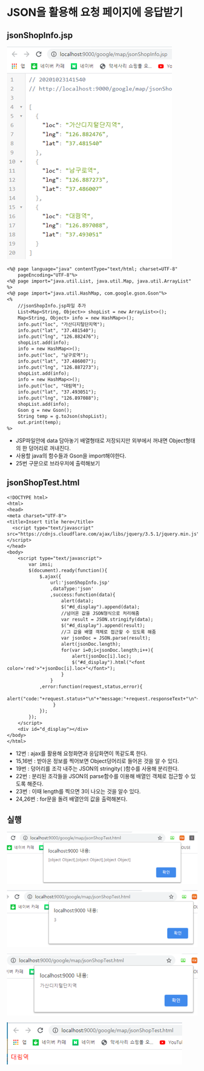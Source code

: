 # JSON을 활용해 요청 페이지에 응답받기

## jsonShopInfo.jsp

![&#xBE0C;&#xB77C;&#xC6B0;&#xC800;](../../../.gitbook/assets/1%20%2846%29.png)

```markup
<%@ page language="java" contentType="text/html; charset=UTF-8"
    pageEncoding="UTF-8"%>
<%@ page import="java.util.List, java.util.Map, java.util.ArrayList" %>
<%@ page import="java.util.HashMap, com.google.gson.Gson"%>
<%
	//jsonShopInfo.jsp파일 추가
	List<Map<String, Object>> shopList = new ArrayList<>();
	Map<String, Object> info = new HashMap<>();
	info.put("loc", "가산디지털단지역");
	info.put("lat", "37.481540");
	info.put("lng", "126.882476");
	shopList.add(info);
	info = new HashMap<>();
	info.put("loc", "남구로역");
	info.put("lat", "37.486007");
	info.put("lng", "126.887273");
	shopList.add(info);
	info = new HashMap<>();
	info.put("loc", "대림역");
	info.put("lat", "37.493051");
	info.put("lng", "126.897088");
	shopList.add(info);
	Gson g = new Gson();
	String temp = g.toJson(shopList);
	out.print(temp);
%>

```

* JSP파일안에 data 담아놓기 배열형태로 저장되지만 외부에서 꺼내면 Object형태의 한 덩어리로 꺼내진다.
* 사용할 java의 함수들과 Gson을 import해야한다.
* 25번 구문으로 브라우저에 출력해보기

## jsonShopTest.html

```markup
<!DOCTYPE html>
<html>
<head>
<meta charset="UTF-8">
<title>Insert title here</title>
  <script type="text/javascript" src="https://cdnjs.cloudflare.com/ajax/libs/jquery/3.5.1/jquery.min.js"></script>
</head>
<body>
	<script type="text/javascript">
		var imsi;
		$(document).ready(function(){
			$.ajax({
				url:'jsonShopInfo.jsp'
				,dataType:'json'
				,success:function(data){
					alert(data);
					$("#d_display").append(data);
					//넘어온 값을 JSON형식으로 처리해줌
					var result = JSON.stringify(data);
					$("#d_display").append(result);
					//그 값을 배열 객체로 접근할 수 있도록 해줌
					var jsonDoc = JSON.parse(result);
					alert(jsonDoc.length);
					for(var i=0;i<jsonDoc.length;i++){
						alert(jsonDoc[i].loc);
						$("#d_display").html("<font color='red'>"+jsonDoc[i].loc+"</font>");
					}
				}
			,error:function(request,status,error){
	              alert("code:"+request.status+"\n"+"message:"+request.responseText+"\n"+"error:"+error);
	             }
			});
		});
	</script>
	<div id="d_display"></div>
</body>
</html>
```

* 12번 : ajax를 활용해 요청화면과 응답화면이 똑같도록 한다.
* 15,16번 : 받아온 정보를 찍어보면 Object덩어리로 들어온 것을 알 수 있다.
* 19번 : 덩어리를 조각 내주는 JSON의 stringity\( \)함수를 사용해 분리한다.
* 22번 : 분리된 조각들을 JSON의 parse함수를 이용해 배열인 객체로 접근할 수 있도록 해준다.
* 23번 : 이때 length를 찍으면 3이 나오는 것을 알수 있다.
* 24,26번 : for문을 돌려 배열안의 값을 출력해본다.

## 실행

![data&#xC5D0; &#xB2F4;&#xAE34;&#xAC83;&#xC740; Object &#xB369;&#xC5B4;&#xB9AC;](../../../.gitbook/assets/2%20%2834%29.png)

![Stringify&#xB85C; &#xC798;&#xB77C; Json.parse&#xB85C; &#xBCC0;&#xD658;&#xD574;&#xBCF8; &#xBC30;&#xC5F4;&#xC758; &#xBC29;&#xC758; &#xAC2F;&#xC218;&#xB294; 3&#xAC1C;](../../../.gitbook/assets/3%20%2827%29.png)

![25&#xBC88; &#xAD6C;&#xBB38;, &#xC21C;&#xC11C;&#xB300;&#xB85C; &#xC774;&#xB807;&#xAC8C; &#xCD9C;&#xB825;&#xB41C;&#xB2E4;.](../../../.gitbook/assets/4%20%2822%29.png)

![16&#xBC88; &#xAD6C;&#xBB38;, &#xB9C8;&#xC9C0;&#xB9C9;&#xC5D0; &#xCC0D;&#xD788;&#xB294; &#xAC12;](../../../.gitbook/assets/5%20%2816%29.png)

